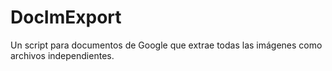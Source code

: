 # DocImExport
Un script para documentos de Google que extrae todas las imágenes como archivos independientes.
